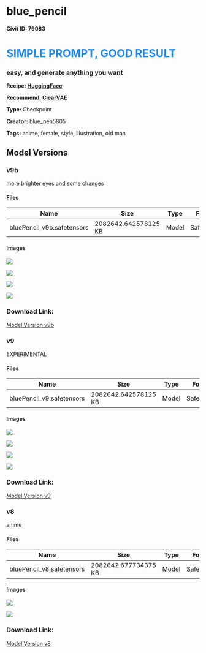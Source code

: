 # blue_pencil

#### Civit ID: 79083

<h1 id="bluepencil"><span style="color:rgb(34, 139, 230)">SIMPLE PROMPT, GOOD RESULT</span></h1><h3 id="heading-2">easy, and generate anything you want</h3><p><strong>Recipe: </strong><a target="_blank" rel="ugc" href="https://huggingface.co/bluepen5805/blue_pencil"><strong>HuggingFace</strong></a></p><p><strong>Recommend: </strong><a target="_blank" rel="ugc" href="https://civitai.com/models/22354/clearvae"><strong>ClearVAE</strong></a></p>

**Type:** Checkpoint

**Creator:** blue_pen5805

**Tags:** anime, female, style, illustration, old man

## Model Versions

### v9b

<p>more brighter eyes and some changes</p>

#### Files

| Name | Size | Type | Format | Download Url | AutoV1 | AutoV2 | SHA256 | CRC32 | BLAKE3 |
| --- | --- | --- | --- | --- | --- | --- | --- | --- | --- |
| bluePencil_v9b.safetensors | 2082642.642578125 KB | Model | SafeTensor | https://civitai.com/api/download/models/89814 | EC651F5A | 6772B99463 | 6772B99463E4D1F49E50BD035C5CB2AFDF6593A81C296A8230581CAC7505F6C7 | 83808F15 | F8EAABEFB85E1A208548DE467D58561F0AEFDEADAF6ED20848ABC111AAF71537 |

#### Images

<p><img src="https://image.civitai.com/xG1nkqKTMzGDvpLrqFT7WA/4a9d36de-0cb4-42d4-99fa-b64a8b8cdd58/width=450/1040274.jpeg" /></p>

<p><img src="https://image.civitai.com/xG1nkqKTMzGDvpLrqFT7WA/1c396fb4-d246-47ed-9bef-1bbf2659d98d/width=450/1040335.jpeg" /></p>

<p><img src="https://image.civitai.com/xG1nkqKTMzGDvpLrqFT7WA/747bf6ff-ce03-4f12-ba05-0093782ff266/width=450/1040308.jpeg" /></p>

<p><img src="https://image.civitai.com/xG1nkqKTMzGDvpLrqFT7WA/92c595f2-3701-4e2a-a960-2ac945e58ea7/width=450/1040321.jpeg" /></p>

### Download Link:

[Model Version v9b](https://civitai.com/api/download/models/89814)

### v9

<p>EXPERIMENTAL</p>

#### Files

| Name | Size | Type | Format | Download Url | AutoV1 | AutoV2 | SHA256 | CRC32 | BLAKE3 |
| --- | --- | --- | --- | --- | --- | --- | --- | --- | --- |
| bluePencil_v9.safetensors | 2082642.642578125 KB | Model | SafeTensor | https://civitai.com/api/download/models/84264 | 2AC534B8 | 3D9B72E1A8 | 3D9B72E1A8EC7C04788F511898EFAE3B6CE9587B64EEC7A26DDF976F91994429 | 9E66CBA8 | 0C5DC6CAF137EFFFB330A95B0857D0CBC84A71A13D0ED36C6246330D74ADA72A |

#### Images

<p><img src="https://image.civitai.com/xG1nkqKTMzGDvpLrqFT7WA/79a2ea7f-3b63-4154-86b1-fd8e8a6ade83/width=450/951763.jpeg" /></p>

<p><img src="https://image.civitai.com/xG1nkqKTMzGDvpLrqFT7WA/73d10df7-52f6-46b9-917b-79b0458e91c0/width=450/951759.jpeg" /></p>

<p><img src="https://image.civitai.com/xG1nkqKTMzGDvpLrqFT7WA/ed13a300-3721-4558-b6d1-b75d54b49213/width=450/951760.jpeg" /></p>

<p><img src="https://image.civitai.com/xG1nkqKTMzGDvpLrqFT7WA/aefd5775-4070-4bed-8c20-f8ae22a9b1ca/width=450/951761.jpeg" /></p>

### Download Link:

[Model Version v9](https://civitai.com/api/download/models/84264)

### v8

<p>anime</p>

#### Files

| Name | Size | Type | Format | Download Url | AutoV1 | AutoV2 | SHA256 | CRC32 | BLAKE3 |
| --- | --- | --- | --- | --- | --- | --- | --- | --- | --- |
| bluePencil_v8.safetensors | 2082642.677734375 KB | Model | SafeTensor | https://civitai.com/api/download/models/83891 | FC53A557 | CCA01924FF | CCA01924FF6DA3055577C80DCB29C35F25EE62FE8BB6A03164B8661D789D52E8 | 552DE315 | A38A62B9F91B7CB25A3BC506DE843B7E7A2E99767DBC4199419CBCE40F87628C |

#### Images

<p><img src="https://image.civitai.com/xG1nkqKTMzGDvpLrqFT7WA/67a3bf93-c197-4526-b4da-d835bf3ab6ee/width=450/946764.jpeg" /></p>

<p><img src="https://image.civitai.com/xG1nkqKTMzGDvpLrqFT7WA/ca9882a0-e521-491e-9737-cab2baac92e8/width=450/946789.jpeg" /></p>

### Download Link:

[Model Version v8](https://civitai.com/api/download/models/83891)

